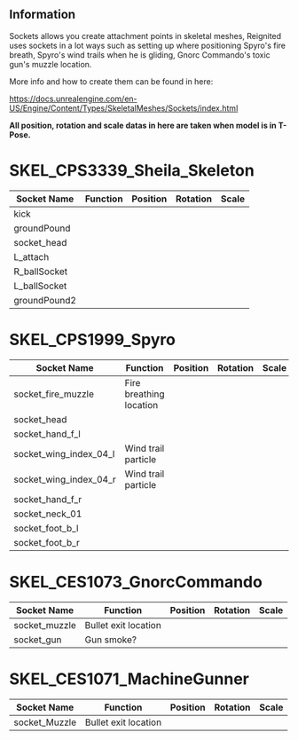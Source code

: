 ## Information

Sockets allows you create attachment points in skeletal meshes, Reignited uses sockets in a lot ways such as setting up where positioning Spyro's fire breath, Spyro's wind trails when he is gliding, Gnorc Commando's toxic gun's muzzle location.

More info and how to create them can be found in here:

https://docs.unrealengine.com/en-US/Engine/Content/Types/SkeletalMeshes/Sockets/index.html

**All position, rotation and scale datas in here are taken when model is in T-Pose.**



# SKEL_CPS3339_Sheila_Skeleton
|Socket Name 				|Function  |Position |Rotation |Scale |
|---------------------------|----------|---------------------------|---------------------------|---------------------------|
|kick|| | | |
|groundPound|| | | |
|socket_head|| | | |
|L_attach|| | | |
|R_ballSocket|| | | |
|L_ballSocket|| | | |
|groundPound2|| | | |


# SKEL_CPS1999_Spyro
|Socket Name 				|Function  |Position |Rotation |Scale |
|---------------------------|----------|---------------------------|---------------------------|---------------------------|
|socket_fire_muzzle|Fire breathing location| | | |
|socket_head|| | | |
|socket_hand_f_l|| | | |
|socket_wing_index_04_l|Wind trail particle| | | |
|socket_wing_index_04_r|Wind trail particle| | | |
|socket_hand_f_r|| | | |
|socket_neck_01|| | | |
|socket_foot_b_l|| | | |
|socket_foot_b_r|| | | |

# SKEL_CES1073_GnorcCommando

| Socket Name   | Function             | Position | Rotation | Scale |
| ------------- | -------------------- | -------- | -------- | ----- |
| socket_muzzle | Bullet exit location |          |          |       |
| socket_gun    | Gun smoke?           |          |          |       |

# SKEL_CES1071_MachineGunner

| Socket Name   | Function             | Position | Rotation | Scale |
| ------------- | -------------------- | -------- | -------- | ----- |
| socket_Muzzle | Bullet exit location |          |          |       |

